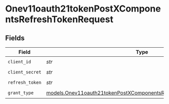# Onev11oauth21tokenPostXComponentsRefreshTokenRequest


## Fields

| Field                                                                                                                                              | Type                                                                                                                                               | Required                                                                                                                                           | Description                                                                                                                                        |
| -------------------------------------------------------------------------------------------------------------------------------------------------- | -------------------------------------------------------------------------------------------------------------------------------------------------- | -------------------------------------------------------------------------------------------------------------------------------------------------- | -------------------------------------------------------------------------------------------------------------------------------------------------- |
| `client_id`                                                                                                                                        | *str*                                                                                                                                              | :heavy_check_mark:                                                                                                                                 | N/A                                                                                                                                                |
| `client_secret`                                                                                                                                    | *str*                                                                                                                                              | :heavy_check_mark:                                                                                                                                 | N/A                                                                                                                                                |
| `refresh_token`                                                                                                                                    | *str*                                                                                                                                              | :heavy_check_mark:                                                                                                                                 | N/A                                                                                                                                                |
| `grant_type`                                                                                                                                       | [models.Onev11oauth21tokenPostXComponentsRefreshTokenRequestGrantType](../models/onev11oauth21tokenpostxcomponentsrefreshtokenrequestgranttype.md) | :heavy_check_mark:                                                                                                                                 | N/A                                                                                                                                                |